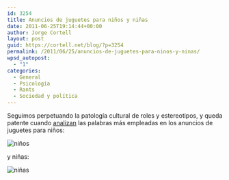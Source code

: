 ```yaml
---
id: 3254
title: Anuncios de juguetes para niños y niñas
date: 2011-06-25T19:14:44+00:00
author: Jorge Cortell
layout: post
guid: https://cortell.net/blog/?p=3254
permalink: /2011/06/25/anuncios-de-juguetes-para-ninos-y-ninas/
wpsd_autopost:
  - "1"
categories:
  - General
  - Psicología
  - Rants
  - Sociedad y polí­tica
---
```

Seguimos perpetuando la patología cultural de roles y estereotipos, y queda patente cuando [analizan](https://www.achilleseffect.com/wp-content/uploads/2011/03/wordle-GirlsToys-sm.png) las palabras más empleadas en los anuncios de juguetes para niños:

<img class="aligncenter" src="https://www.achilleseffect.com/wp-content/uploads/2011/03/wordle-BoysToys-sm.png" alt="niños" />
  
y niñas:
  
<img class="aligncenter" src="https://www.achilleseffect.com/wp-content/uploads/2011/03/wordle-GirlsToys-sm.png" alt="niñas" />